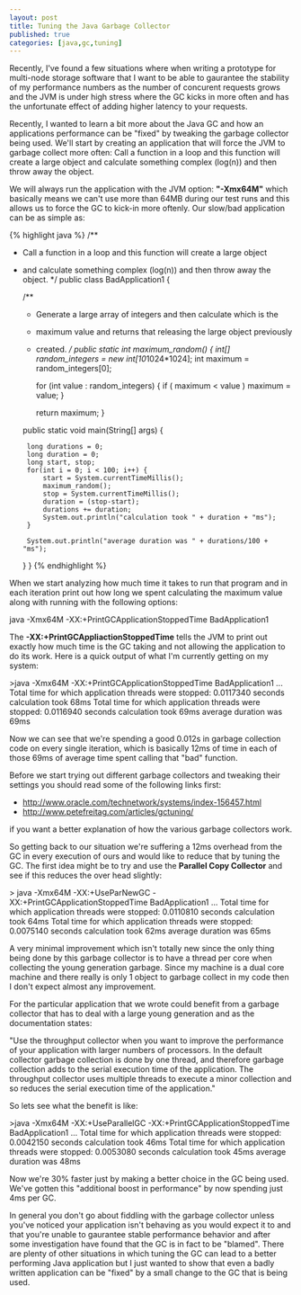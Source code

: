```yaml
---
layout: post
title: Tuning the Java Garbage Collector
published: true
categories: [java,gc,tuning]
---
```


Recently, I've found a few situations where when writing a prototype for 
multi-node storage software that I want to be able to gaurantee the stability 
of my performance numbers as the number of concurent requests grows and the JVM
is under high stress where the GC kicks in more often and has the unfortunate
effect of adding higher latency to your requests.

Recently, I wanted to learn a bit more about the Java GC and how an applications
performance can be "fixed" by tweaking the garbage collector being used. We'll 
start by creating an application that will force the JVM to garbage collect more 
often: Call a function in a loop and this function will create a large object 
and calculate something complex (log(n)) and then throw away the object.

We will always run the application with the JVM option: **"-Xmx64M"** which 
basically means we can't use more than 64MB during our test runs and this 
allows us to force the GC to kick-in more oftenly. Our slow/bad application 
can be as simple as:

{% highlight java %}
/**
 * Call a function in a loop and this function will create a large object 
 * and calculate something complex (log(n)) and then throw away the object.
 */
public class BadApplication1 {

    /**
     * Generate a large array of integers and then calculate which is the 
     * maximum value and returns that releasing the large object previously 
     * created.
     */
    public static int maximum_random() { 
        int[] random_integers = new int[10*1024*1024];
        int maximum = random_integers[0];
        
        for (int value : random_integers) { 
            if ( maximum < value ) maximum = value;
        }
        
        return maximum;
    }
    
    public static void main(String[] args) {

        long durations = 0;
        long duration = 0;
        long start, stop;
        for(int i = 0; i < 100; i++) {
            start = System.currentTimeMillis();
            maximum_random();
            stop = System.currentTimeMillis();
            duration = (stop-start);
            durations += duration;
            System.out.println("calculation took " + duration + "ms");
        }
        
        System.out.println("average duration was " + durations/100 + "ms");
    }
}
{% endhighlight %}

When we start analyzing how much time it takes to run that program and in each 
iteration print out how long we spent calculating the maximum value along with 
running with the following options:

java -Xmx64M -XX:+PrintGCApplicationStoppedTime BadApplication1

The **-XX:+PrintGCAppliactionStoppedTime** tells the JVM to print out exactly 
how much time is the GC taking and not allowing the application to do its work.
Here is a quick output of what I'm currently getting on my system:

<console>
>java -Xmx64M -XX:+PrintGCApplicationStoppedTime BadApplication1
...
Total time for which application threads were stopped: 0.0117340 seconds
calculation took 68ms
Total time for which application threads were stopped: 0.0116940 seconds
calculation took 69ms
average duration was 69ms
</console>

Now we can see that we're spending a good 0.012s in garbage collection code on 
every single iteration, which is basically 12ms of time in each of those 69ms
of average time spent calling that "bad" function.

Before we start trying out different garbage collectors and tweaking their 
settings you should read some of the following links first:

* http://www.oracle.com/technetwork/systems/index-156457.html
* http://www.petefreitag.com/articles/gctuning/

if you want a better explanation of how the various garbage collectors work. 

So getting back to our situation we're suffering a 12ms overhead from the GC in
every execution of ours and would like to reduce that by tuning the GC. The first
idea might be to try and use the **Parallel Copy Collector** and see if this
reduces the over head slightly:

<console>
> java -Xmx64M -XX:+UseParNewGC -XX:+PrintGCApplicationStoppedTime BadApplication1
...
Total time for which application threads were stopped: 0.0110810 seconds
calculation took 64ms
Total time for which application threads were stopped: 0.0075140 seconds
calculation took 62ms
average duration was 65ms
</console>

A very minimal improvement which isn't totally new since the only thing being
done by this garbage collector is to have a thread per core when collecting the
young generation garbage. Since my machine is a dual core machine and there 
really is only 1 object to garbage collect in my code then I don't expect almost
any improvement. 

For the particular application that we wrote could benefit from a garbage 
collector that has to deal with a large young generation and as the documentation
states: 

"Use the throughput collector when you want to improve the performance of your 
application with larger numbers of processors. In the default collector garbage 
collection is done by one thread, and therefore garbage collection adds to the 
serial execution time of the application. The throughput collector uses 
multiple threads to execute a minor collection and so reduces the serial 
execution time of the application."

So lets see what the benefit is like:

<console>
>java -Xmx64M -XX:+UseParallelGC -XX:+PrintGCApplicationStoppedTime BadApplication1
...
Total time for which application threads were stopped: 0.0042150 seconds
calculation took 46ms
Total time for which application threads were stopped: 0.0053080 seconds
calculation took 45ms
average duration was 48ms
</console>

Now we're 30% faster just by making a better choice in the GC being used. We've 
gotten this "additional boost in performance" by now spending just 4ms per GC.

In general you don't go about fiddling with the garbage collector unless you've
noticed your application isn't behaving as you would expect it to and that 
you're unable to gaurantee stable performance behavior and after some 
investigation have found that the GC is in fact to be "blamed". There are 
plenty of other situations in which tuning the GC can lead to a better 
performing Java application but I just wanted to show that even a badly written 
application can be "fixed" by a small change to the GC that is being used. 

